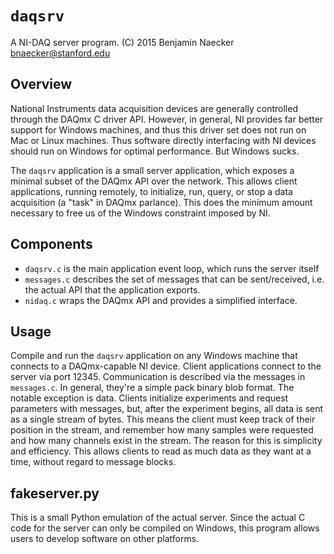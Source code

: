 `daqsrv`
========

A NI-DAQ server program.
(C) 2015 Benjamin Naecker bnaecker@stanford.edu

Overview
--------

National Instruments data acquisition devices are generally controlled through
the DAQmx C driver API. However, in general, NI provides far better support for
Windows machines, and thus this driver set does not run on Mac or Linux 
machines. Thus software directly interfacing with NI devices should run on Windows
for optimal performance. But Windows sucks.

The `daqsrv` application is a small server application, which exposes a minimal
subset of the DAQmx API over the network. This allows client applications, 
running remotely, to initialize, run, query, or stop a data acquisition (a 
"task" in DAQmx parlance). This does the minimum amount necessary to free us
of the Windows constraint imposed by NI.

Components
----------

- `daqsrv.c` is the main application event loop, which runs the server itself
- `messages.c` describes the set of messages that can be sent/received, i.e.
the actual API that the application exports.
- `nidaq.c` wraps the DAQmx API and provides a simplified interface.

Usage
-----

Compile and run the `daqsrv` application on any Windows machine that connects
to a DAQmx-capable NI device. Client applications connect to the server via
port 12345. Communication is described via the messages in `messages.c`. 
In general, they're a simple pack binary blob format. The notable exception
is data. Clients initialize experiments and request parameters with messages,
but, after the experiment begins, all data is sent as a single stream of
bytes. This means the client must keep track of their position in the 
stream, and remember how many samples were requested and how many channels
exist in the stream. The reason for this is simplicity and efficiency. This
allows clients to read as much data as they want at a time, without regard
to message blocks.

fakeserver.py
-------------

This is a small Python emulation of the actual server. Since the actual C
code for the server can only be compiled on Windows, this program allows
users to develop software on other platforms.

